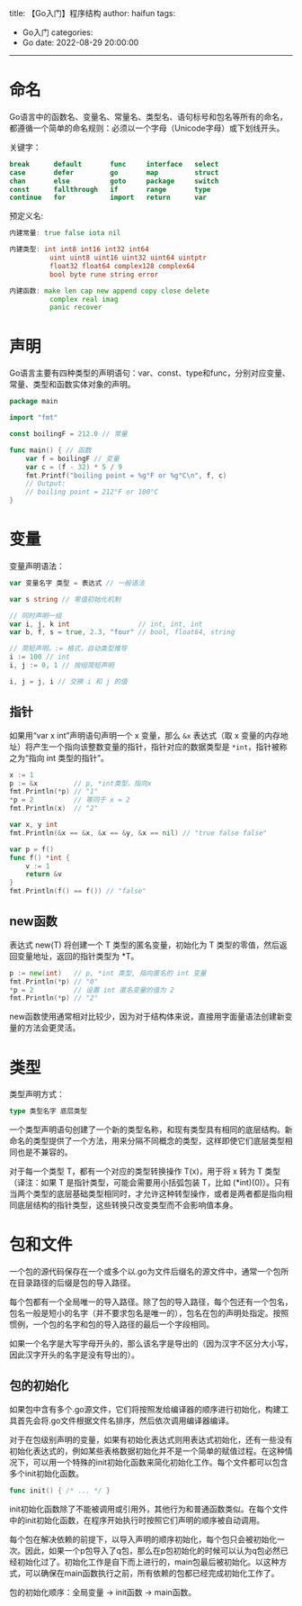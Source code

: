 title: 【Go入门】程序结构
author: haifun
tags:
  - Go入门
categories:
  - Go
date: 2022-08-29 20:00:00

---

# 命名

Go语言中的函数名、变量名、常量名、类型名、语句标号和包名等所有的命名，都遵循一个简单的命名规则：必须以一个字母（Unicode字母）或下划线开头。

关键字：

```go
break      default       func     interface   select
case       defer         go       map         struct
chan       else          goto     package     switch
const      fallthrough   if       range       type
continue   for           import   return      var
```

预定义名:

```go
内建常量: true false iota nil

内建类型: int int8 int16 int32 int64
          uint uint8 uint16 uint32 uint64 uintptr
          float32 float64 complex128 complex64
          bool byte rune string error

内建函数: make len cap new append copy close delete
          complex real imag
          panic recover
```

# 声明

Go语言主要有四种类型的声明语句：var、const、type和func，分别对应变量、常量、类型和函数实体对象的声明。

```go
package main

import "fmt"

const boilingF = 212.0 // 常量

func main() { // 函数
    var f = boilingF // 变量
    var c = (f - 32) * 5 / 9
    fmt.Printf("boiling point = %g°F or %g°C\n", f, c)
    // Output:
    // boiling point = 212°F or 100°C
}
```

# 变量

变量声明语法：

```go
var 变量名字 类型 = 表达式 // 一般语法

var s string // 零值初始化机制

// 同时声明一组
var i, j, k int                 // int, int, int
var b, f, s = true, 2.3, "four" // bool, float64, string

// 简短声明，:= 格式，自动类型推导
i := 100 // int
i, j := 0, 1 // 按组简短声明

i, j = j, i // 交换 i 和 j 的值
```

## 指针

如果用“var x int”声明语句声明一个 x 变量，那么 `&x` 表达式（取 x 变量的内存地址）将产生一个指向该整数变量的指针，指针对应的数据类型是 `*int`，指针被称之为“指向 int 类型的指针”。

```go
x := 1
p := &x         // p, *int类型，指向x
fmt.Println(*p) // "1"
*p = 2          // 等同于 x = 2
fmt.Println(x)  // "2"

var x, y int
fmt.Println(&x == &x, &x == &y, &x == nil) // "true false false"

var p = f()
func f() *int {
    v := 1
    return &v
}
fmt.Println(f() == f()) // "false"
```

## new函数

表达式 new(T) 将创建一个 T 类型的匿名变量，初始化为 T 类型的零值，然后返回变量地址，返回的指针类型为 *T。

```go
p := new(int)   // p, *int 类型, 指向匿名的 int 变量
fmt.Println(*p) // "0"
*p = 2          // 设置 int 匿名变量的值为 2
fmt.Println(*p) // "2"
```

new函数使用通常相对比较少，因为对于结构体来说，直接用字面量语法创建新变量的方法会更灵活。

# 类型

类型声明方式：

```go
type 类型名字 底层类型
```

一个类型声明语句创建了一个新的类型名称，和现有类型具有相同的底层结构。新命名的类型提供了一个方法，用来分隔不同概念的类型，这样即使它们底层类型相同也是不兼容的。

对于每一个类型 T，都有一个对应的类型转换操作 T(x)，用于将 x 转为 T 类型（译注：如果 T 是指针类型，可能会需要用小括弧包装 T，比如 (*int)(0)）。只有当两个类型的底层基础类型相同时，才允许这种转型操作，或者是两者都是指向相同底层结构的指针类型，这些转换只改变类型而不会影响值本身。

# 包和文件

一个包的源代码保存在一个或多个以.go为文件后缀名的源文件中，通常一个包所在目录路径的后缀是包的导入路径。

每个包都有一个全局唯一的导入路径。除了包的导入路径，每个包还有一个包名，包名一般是短小的名字（并不要求包名是唯一的），包名在包的声明处指定。按照惯例，一个包的名字和包的导入路径的最后一个字段相同。

如果一个名字是大写字母开头的，那么该名字是导出的（因为汉字不区分大小写，因此汉字开头的名字是没有导出的）。

## 包的初始化

如果包中含有多个.go源文件，它们将按照发给编译器的顺序进行初始化，构建工具首先会将.go文件根据文件名排序，然后依次调用编译器编译。

对于在包级别声明的变量，如果有初始化表达式则用表达式初始化，还有一些没有初始化表达式的，例如某些表格数据初始化并不是一个简单的赋值过程。在这种情况下，可以用一个特殊的init初始化函数来简化初始化工作。每个文件都可以包含多个init初始化函数。

```go
func init() { /* ... */ }
```

init初始化函数除了不能被调用或引用外，其他行为和普通函数类似。在每个文件中的init初始化函数，在程序开始执行时按照它们声明的顺序被自动调用。

每个包在解决依赖的前提下，以导入声明的顺序初始化，每个包只会被初始化一次。因此，如果一个p包导入了q包，那么在p包初始化的时候可以认为q包必然已经初始化过了。初始化工作是自下而上进行的，main包最后被初始化。以这种方式，可以确保在main函数执行之前，所有依赖的包都已经完成初始化工作了。

包的初始化顺序：全局变量 -> init函数 -> main函数。